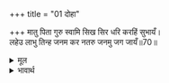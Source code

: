 +++
title = "01 दोहा"

+++
मातु पिता गुरु स्वामि सिख सिर धरि करहिं सुभायँ।  
लहेउ लाभु तिन्ह जनम कर नतरु जनमु जग जायँ॥70॥  

<details><summary>मूल</summary>

मातु पिता गुरु स्वामि सिख सिर धरि करहिं सुभायँ।  
लहेउ लाभु तिन्ह जनम कर नतरु जनमु जग जायँ॥70॥  
</details>

<details><summary>भावार्थ</summary>

जो लोग माता, पिता, गुरु और स्वामी की शिक्षा को स्वाभाविक ही सिर चढाकर उसका पालन करते हैं, उन्होन्ने ही जन्म लेने का लाभ पाया है, नहीं तो जगत में जन्म व्यर्थ ही है॥70॥  
</details>


